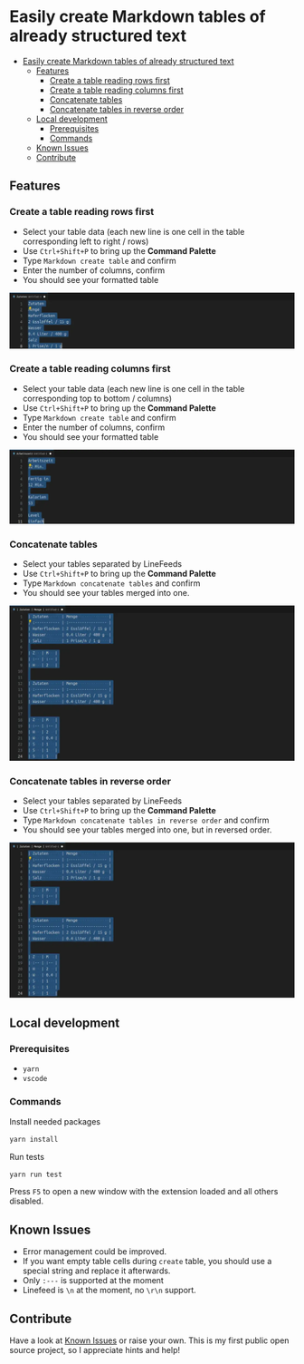 # Easily create Markdown tables of already structured text

- [Easily create Markdown tables of already structured text](#easily-create-markdown-tables-of-already-structured-text)
  - [Features](#features)
    - [Create a table reading rows first](#create-a-table-reading-rows-first)
    - [Create a table reading columns first](#create-a-table-reading-columns-first)
    - [Concatenate tables](#concatenate-tables)
    - [Concatenate tables in reverse order](#concatenate-tables-in-reverse-order)
  - [Local development](#local-development)
    - [Prerequisites](#prerequisites)
    - [Commands](#commands)
  - [Known Issues](#known-issues)
  - [Contribute](#contribute)

## Features

### Create a table reading rows first

- Select your table data (each new line is one cell in the table corresponding left to right / rows)
- Use `Ctrl+Shift+P` to bring up the **Command Palette**
- Type `Markdown create table` and confirm
- Enter the number of columns, confirm
- You should see your formatted table

![create reading rows first](images/webp/createTableByRows.webp)

### Create a table reading columns first

- Select your table data (each new line is one cell in the table corresponding top to bottom / columns)
- Use `Ctrl+Shift+P` to bring up the **Command Palette**
- Type `Markdown create table` and confirm
- Enter the number of columns, confirm
- You should see your formatted table

![create reading columns first](images/webp/createTableByColumns.webp)

### Concatenate tables

- Select your tables separated by LineFeeds
- Use `Ctrl+Shift+P` to bring up the **Command Palette**
- Type `Markdown concatenate tables` and confirm
- You should see your tables merged into one.

![concatenate tables](images/webp/concatTables.webp)

### Concatenate tables in reverse order

- Select your tables separated by LineFeeds
- Use `Ctrl+Shift+P` to bring up the **Command Palette**
- Type `Markdown concatenate tables in reverse order` and confirm
- You should see your tables merged into one, but in reversed order.

![concatenate tables in reverse order](images/webp/concatTablesReverse.webp)

## Local development

### Prerequisites

- `yarn`
- `vscode`

### Commands

Install needed packages

```bash
yarn install
```

Run tests

```bash
yarn run test
```

Press `F5` to open a new window with the extension loaded and all others disabled.

## Known Issues

- Error management could be improved.
- If you want empty table cells during `create` table, you should use a special string and replace it afterwards.
- Only `:---` is supported at the moment
- Linefeed is `\n` at the moment, no `\r\n` support.

## Contribute

Have a look at [Known Issues](#known-issues) or raise your own.
This is my first public open source project, so I appreciate hints and help!
